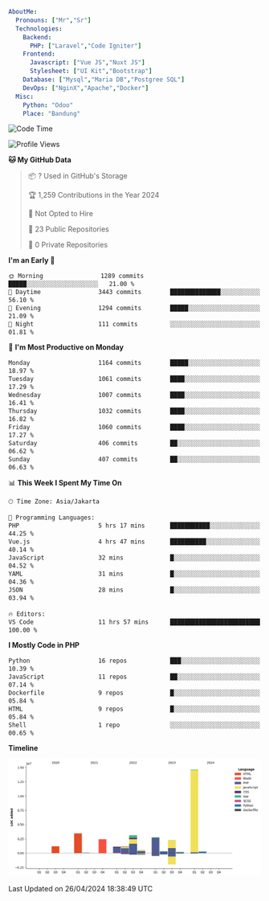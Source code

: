 ```yaml
AboutMe:
  Pronouns: ["Mr","Sr"]
  Technologies:
    Backend:
      PHP: ["Laravel","Code Igniter"]
    Frontend:
      Javascript: ["Vue JS","Nuxt JS"]
      Stylesheet: ["UI Kit","Bootstrap"]
    Database: ["Mysql","Maria DB","Postgree SQL"]
    DevOps: ["NginX","Apache","Docker"]
  Misc:
    Python: "Odoo"
    Place: "Bandung"
```

<!--START_SECTION:waka-->
![Code Time](http://img.shields.io/badge/Code%20Time-1%2C360%20hrs%201%20min-blue)

![Profile Views](http://img.shields.io/badge/Profile%20Views-0-blue)

**🐱 My GitHub Data** 

> 📦 ? Used in GitHub's Storage 
 > 
> 🏆 1,259 Contributions in the Year 2024
 > 
> 🚫 Not Opted to Hire
 > 
> 📜 23 Public Repositories 
 > 
> 🔑 0 Private Repositories 
 > 
**I'm an Early 🐤** 

```text
🌞 Morning                1289 commits        █████░░░░░░░░░░░░░░░░░░░░   21.00 % 
🌆 Daytime                3443 commits        ██████████████░░░░░░░░░░░   56.10 % 
🌃 Evening                1294 commits        █████░░░░░░░░░░░░░░░░░░░░   21.09 % 
🌙 Night                  111 commits         ░░░░░░░░░░░░░░░░░░░░░░░░░   01.81 % 
```
📅 **I'm Most Productive on Monday** 

```text
Monday                   1164 commits        █████░░░░░░░░░░░░░░░░░░░░   18.97 % 
Tuesday                  1061 commits        ████░░░░░░░░░░░░░░░░░░░░░   17.29 % 
Wednesday                1007 commits        ████░░░░░░░░░░░░░░░░░░░░░   16.41 % 
Thursday                 1032 commits        ████░░░░░░░░░░░░░░░░░░░░░   16.82 % 
Friday                   1060 commits        ████░░░░░░░░░░░░░░░░░░░░░   17.27 % 
Saturday                 406 commits         ██░░░░░░░░░░░░░░░░░░░░░░░   06.62 % 
Sunday                   407 commits         ██░░░░░░░░░░░░░░░░░░░░░░░   06.63 % 
```


📊 **This Week I Spent My Time On** 

```text
🕑︎ Time Zone: Asia/Jakarta

💬 Programming Languages: 
PHP                      5 hrs 17 mins       ███████████░░░░░░░░░░░░░░   44.25 % 
Vue.js                   4 hrs 47 mins       ██████████░░░░░░░░░░░░░░░   40.14 % 
JavaScript               32 mins             █░░░░░░░░░░░░░░░░░░░░░░░░   04.52 % 
YAML                     31 mins             █░░░░░░░░░░░░░░░░░░░░░░░░   04.36 % 
JSON                     28 mins             █░░░░░░░░░░░░░░░░░░░░░░░░   03.94 % 

🔥 Editors: 
VS Code                  11 hrs 57 mins      █████████████████████████   100.00 % 
```

**I Mostly Code in PHP** 

```text
Python                   16 repos            ███░░░░░░░░░░░░░░░░░░░░░░   10.39 % 
JavaScript               11 repos            ██░░░░░░░░░░░░░░░░░░░░░░░   07.14 % 
Dockerfile               9 repos             █░░░░░░░░░░░░░░░░░░░░░░░░   05.84 % 
HTML                     9 repos             █░░░░░░░░░░░░░░░░░░░░░░░░   05.84 % 
Shell                    1 repo              ░░░░░░░░░░░░░░░░░░░░░░░░░   00.65 % 
```



**Timeline**

![Lines of Code chart](https://raw.githubusercontent.com/vheins/vheins/main/assets/bar_graph.png)


 Last Updated on 26/04/2024 18:38:49 UTC
<!--END_SECTION:waka-->
